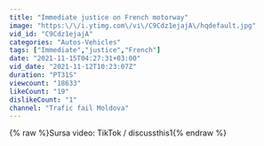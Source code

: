 ```yaml
---
title: "Immediate justice on French motorway"
image: "https:\/\/i.ytimg.com\/vi\/C9Cdz1ejajA\/hqdefault.jpg"
vid_id: "C9Cdz1ejajA"
categories: "Autos-Vehicles"
tags: ["Immediate","justice","French"]
date: "2021-11-15T04:27:31+03:00"
vid_date: "2021-11-12T10:23:07Z"
duration: "PT31S"
viewcount: "18633"
likeCount: "19"
dislikeCount: "1"
channel: "Trafic fail Moldova"
---
```

{% raw %}Sursa video: TikTok / discussthis1{% endraw %}
